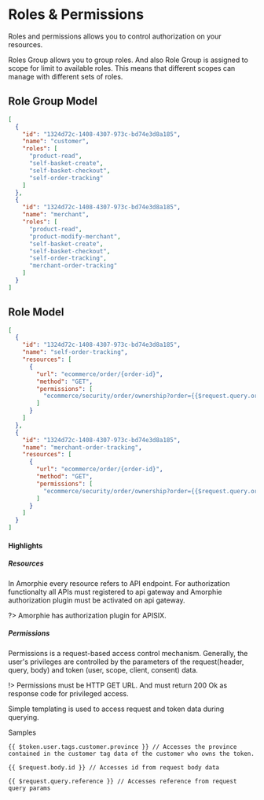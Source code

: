 # Roles & Permissions

Roles and permissions allows you to control authorization on your resources.

Roles Group allows you to group roles. And also Role Group is assigned to scope for limit to available roles. This means that different scopes can manage with different sets of roles.

## Role Group Model

```json
[
  {
    "id": "1324d72c-1408-4307-973c-bd74e3d8a185",
    "name": "customer",
    "roles": [
      "product-read",
      "self-basket-create",
      "self-basket-checkout",
      "self-order-tracking"
    ]
  },
  {
    "id": "1324d72c-1408-4307-973c-bd74e3d8a185",
    "name": "merchant",
    "roles": [
      "product-read",
      "product-modify-merchant",
      "self-basket-create",
      "self-basket-checkout",
      "self-order-tracking",
      "merchant-order-tracking"
    ]
  }
]
```

## Role Model

```json
[
  {
    "id": "1324d72c-1408-4307-973c-bd74e3d8a185",
    "name": "self-order-tracking",
    "resources": [
      {
        "url": "ecommerce/order/{order-id}",
        "method": "GET",
        "permissions": [
          "ecommerce/security/order/ownership?order={{$request.query.order-id}}&customer={{$token.user.reference}}"
        ]
      }
    ]
  },
  {
    "id": "1324d72c-1408-4307-973c-bd74e3d8a185",
    "name": "merchant-order-tracking",
    "resources": [
      {
        "url": "ecommerce/order/{order-id}",
        "method": "GET",
        "permissions": [
          "ecommerce/security/order/ownership?order={{$request.query.order-id}}&merchant={{$token.scope.reference}}"
        ]
      }
    ]
  }
]
```

#### Highlights

##### Resources

In Amorphie every resource refers to API endpoint. For authorization functionalty all APIs must registered to api gateway and Amorphie authorization plugin must be activated on api gateway.

?> Amorphie has authorization plugin for APISIX.

##### Permissions

Permissions is a request-based access control mechanism. Generally, the user's privileges are controlled by the parameters of the request(header, query, body) and token (user, scope, client, consent) data.

!> Permissions must be HTTP GET URL. And must return 200 Ok as response code for privileged access.

Simple templating is used to access request and token data during querying.

Samples

```
{{ $token.user.tags.customer.province }} // Accesses the province contained in the customer tag data of the customer who owns the token.

{{ $request.body.id }} // Accesses id from request body data

{{ $request.query.reference }} // Accesses reference from request query params
```
